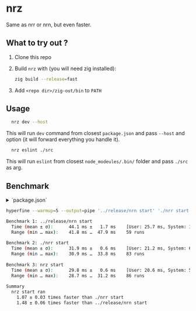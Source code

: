 # nrz

Same as nrr or nrn, but even faster.

## What to try out ?

1. Clone this repo

2. Build `nrz` with (you will need zig installed):

    ```sh
    zig build --release=fast
    ```

3. Add `<repo dir>/zig-out/bin` to `PATH`

## Usage

```sh
  nrz dev --host
  ```

This will run `dev` command from closest `package.json` and pass `--host` and option (it will forward
everything you handle it).

```sh
  nrz eslint ./src
  ```

This will run `eslint` from closest `node_modeules/.bin/` folder and pass `./src` as arg.

## Benchmark

<details>
<summary>`package.json`</summary>

```json
{
  "scripts": {
    "start": "node index.js",
    "log": "echo $PATH"
  }
}
```
</details>

```sh
hyperfine --warmup=5 --output=pipe '../release/nrn start' './nrr start' 'nrz start'

Benchmark 1: ../release/nrn start
  Time (mean ± σ):      44.1 ms ±   1.7 ms    [User: 25.7 ms, System: 10.1 ms]
  Range (min … max):    41.8 ms …  47.9 ms    59 runs
 
Benchmark 2: ./nrr start
  Time (mean ± σ):      31.9 ms ±   0.6 ms    [User: 21.2 ms, System: 6.5 ms]
  Range (min … max):    30.9 ms …  33.8 ms    83 runs
 
Benchmark 3: nrz start
  Time (mean ± σ):      29.8 ms ±   0.6 ms    [User: 20.6 ms, System: 5.7 ms]
  Range (min … max):    28.7 ms …  31.2 ms    86 runs
 
Summary
  nrz start ran
    1.07 ± 0.03 times faster than ./nrr start
    1.48 ± 0.06 times faster than ../release/nrn start
```
